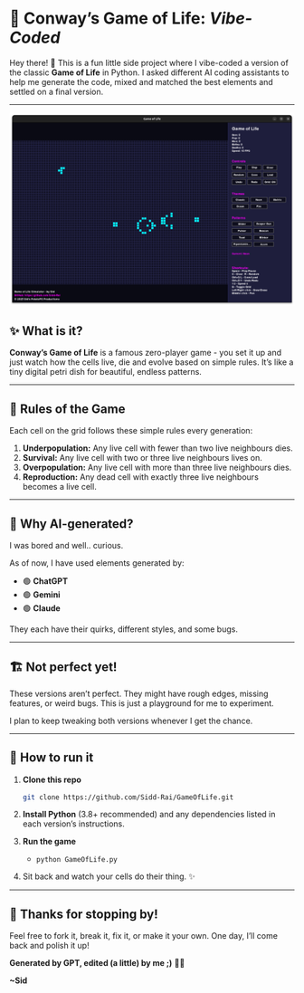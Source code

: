 # 🧬 Conway’s Game of Life: *Vibe-Coded*

Hey there! 👋
This is a fun little side project where I vibe-coded a version of the classic **Game of Life** in Python.
I asked different AI coding assistants to help me generate the code, mixed and matched the best elements and settled on a final version.

---

![Screenshot of Game of Life](https://github.com/Sidd-Rai/GameOfLife/blob/main/screenshots/GameScreenshot.png)


## ✨ What is it?

**Conway’s Game of Life** is a famous zero-player game - you set it up and just watch how the cells live, die and evolve based on simple rules.
It’s like a tiny digital petri dish for beautiful, endless patterns.

---

## 🔢 Rules of the Game

Each cell on the grid follows these simple rules every generation:

1. **Underpopulation:** Any live cell with fewer than two live neighbours dies.
2. **Survival:** Any live cell with two or three live neighbours lives on.
3. **Overpopulation:** Any live cell with more than three live neighbours dies.
4. **Reproduction:** Any dead cell with exactly three live neighbours becomes a live cell.

---

## 🤖 Why AI-generated?

I was bored and well.. curious.

As of now, I have used elements generated by:

* 🟢 **ChatGPT**
* 🟢 **Gemini**
* 🟢 **Claude**

They each have their quirks, different styles, and some bugs.

---

## 🏗️ Not perfect yet!

These versions aren’t perfect.
They might have rough edges, missing features, or weird bugs.
This is just a playground for me to experiment.

I plan to keep tweaking both versions whenever I get the chance.

---

## 🚀 How to run it

1. **Clone this repo**

   ```bash
   git clone https://github.com/Sidd-Rai/GameOfLife.git
   ```

2. **Install Python** (3.8+ recommended) and any dependencies listed in each version’s instructions.

3. **Run the game**

   * `python GameOfLife.py`

4. Sit back and watch your cells do their thing. ✨

---

## 💌 Thanks for stopping by!

Feel free to fork it, break it, fix it, or make it your own.
One day, I’ll come back and polish it up!

**Generated by GPT, edited (a little) by me ;)** 🧬✨

**\~Sid**
